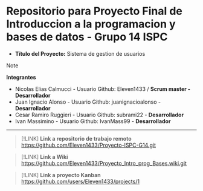 # Repositorio para Proyecto Final de Introduccion a la programacion y bases de datos - Grupo 14 ISPC

- **Título del Proyecto:** Sistema de gestion de usuarios 

> [!NOTE]
> **Integrantes**

- Nicolas Elias Calmucci - Usuario Github: Eleven1433 / **Scrum master - Desarrollador**
- Juan Ignacio Alonso    - Usuario Github: juanignacioalonso - **Desarrollador**
- Cesar Ramiro Ruggieri - Usuario Github: subrami22 - **Desarrollador**
- Ivan Massimino - Usuario Github: IvanMass99 - **Desarrollador**

---

> [!LINK]
> **Link a repositorio de trabajo remoto**  
> https://github.com/Eleven1433/Proyecto-ISPC-G14.git

> [!LINK]
> **Link a Wiki**  
https://github.com/Eleven1433/Proyecto_Intro_prog_Bases.wiki.git

> [!LINK]
> **Link a proyecto Kanban**  
> https://github.com/users/Eleven1433/projects/1
